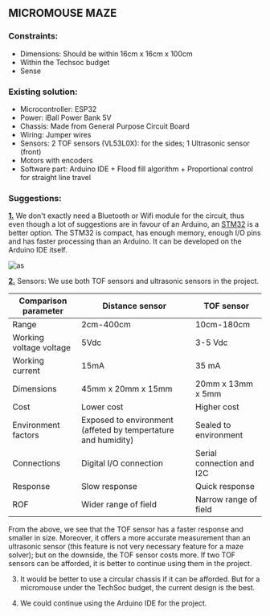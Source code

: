 ## MICROMOUSE MAZE
### Constraints:
* Dimensions: Should be within 16cm x 16cm x 100cm 
* Within the Techsoc budget
* Sense

### Existing solution:
* Microcontroller: ESP32
* Power: iBall Power Bank 5V
* Chassis: Made from General Purpose Circuit Board
* Wiring: Jumper wires
* Sensors: 2 TOF sensors (VL53L0X): for the sides; 1 Ultrasonic sensor (front)
* Motors with encoders
* Software part: Arduino IDE + Flood fill algorithm + Proportional control for straight line travel

### Suggestions:
**[1.](https://miro.medium.com/max/2000/1*bFJAh4ErlEx7rPRMg96Tpw.png)** We don't exactly need a Bluetooth or Wifi module for the circuit, thus even though a lot of suggestions are in favour of an Arduino, an [STM32](https://www.electronicscomp.com/stm32f103c8t6-minimum-system-board-stm32-arm-module-india) is a better option. The STM32 is compact, has enough memory, enough I/O pins and has faster processing than an Arduino. It can be developed on the Arduino IDE itself.

![as](https://miro.medium.com/max/2000/1*bFJAh4ErlEx7rPRMg96Tpw.png)


**[2.](https://www.youtube.com/watch?v=xO5_3SjEhS4)** Sensors: We use both TOF sensors and ultrasonic sensors in the project.

| Comparison parameter | Distance sensor | TOF sensor |
|---------------------|--------------|-------------|
| Range | 2cm-400cm | 10cm-180cm |
| Working voltage voltage | 5Vdc | 3-5 Vdc |
| Working current | 15mA | 35 mA |
| Dimensions | 45mm x 20mm x 15mm | 20mm x 13mm x 5mm |
| Cost | Lower cost | Higher cost |
| Environment factors | Exposed to environment (affeted by tempertature and humidity) | Sealed to environment |
| Connections | Digital I/O connection | Serial connection and I2C |
| Response | Slow response | Quick response |
| ROF | Wider range of field | Narrow range of field |

From the above, we see that the TOF sensor has a faster response and smaller in size. Moreover, it offers a more accurate measurement than an ultrasonic sensor (this feature is not very necessary feature for a maze solver); but on the downside, the TOF sensor costs more. If two TOF sensors can be afforded, it is better to continue using them in the project. 

3. It would be better to use a circular chassis if it can be afforded. But for a micromouse under the TechSoc budget, the current design is the best.

4. We could continue using the Arduino IDE for the project. 



